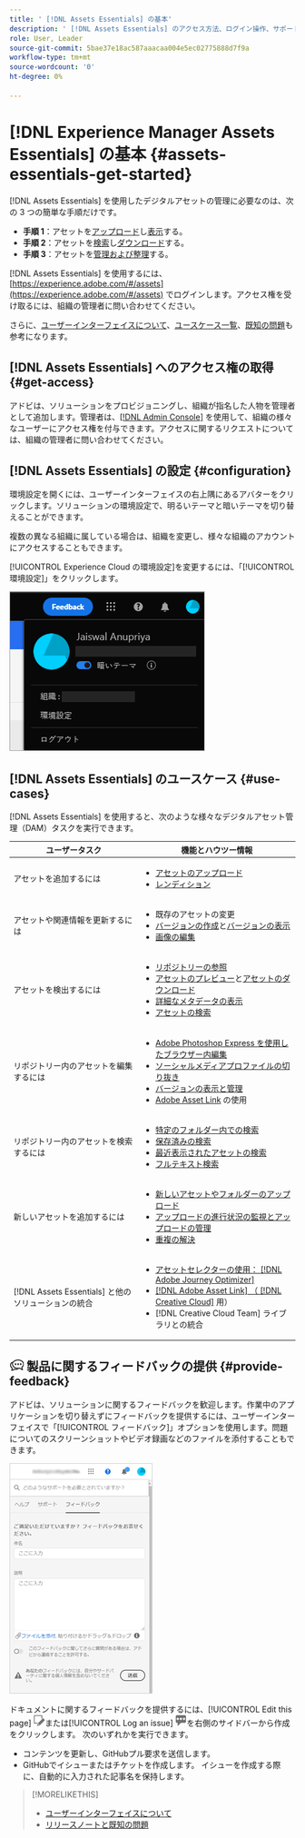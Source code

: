 ```yaml
---
title: ' [!DNL Assets Essentials] の基本'
description: ' [!DNL Assets Essentials] のアクセス方法、ログイン操作、サポートされているユースケース、既知の問題について説明します。'
role: User, Leader
source-git-commit: 5bae37e18ac587aaacaa004e5ec02775888d7f9a
workflow-type: tm+mt
source-wordcount: '0'
ht-degree: 0%

---
```


# [!DNL Experience Manager Assets Essentials] の基本 {#assets-essentials-get-started}

<!-- TBD: Make links for these steps. -->

[!DNL Assets Essentials] を使用したデジタルアセットの管理に必要なのは、次の 3 つの簡単な手順だけです。

* **手順 1**：アセットを[アップロード](/help/add-delete.md)し[表示](/help/navigate-view.md)する。
* **手順 2**：アセットを[検索](/help/search.md)し[ダウンロード](/help/manage-organize.md#download)する。
* **手順 3**：アセットを[管理および整理](/help/manage-organize.md)する。

[!DNL Assets Essentials] を使用するには、[https://experience.adobe.com/#/assets](https://experience.adobe.com/#/assets) でログインします。アクセス権を受け取るには、組織の管理者に問い合わせてください。

さらに、[ユーザーインターフェイスについて](/help/navigate-view.md)、[ユースケース一覧](#use-cases)、<!-- TBD: [supported file types](/help/supported-file-formats.md), -->[既知の問題](/help/release-notes.md#known-issues)も参考になります。

## [!DNL Assets Essentials] へのアクセス権の取得  {#get-access}

アドビは、ソリューションをプロビジョニングし、組織が指名した人物を管理者として追加します。管理者は、[[!DNL Admin Console]](https://helpx.adobe.com/jp/enterprise/admin-guide.html/enterprise/using/welcome.ug.html) を使用して、組織の様々なユーザーにアクセス権を付与できます。アクセスに関するリクエストについては、組織の管理者に問い合わせてください。

## [!DNL Assets Essentials] の設定 {#configuration}

環境設定を開くには、ユーザーインターフェイスの右上隅にあるアバターをクリックします。ソリューションの環境設定で、明るいテーマと暗いテーマを切り替えることができます。

複数の異なる組織に属している場合は、組織を変更し、様々な組織のアカウントにアクセスすることもできます。

[!UICONTROL Experience Cloud の環境設定]を変更するには、「[!UICONTROL 環境設定]」をクリックします。

![暗いテーマと明るいテーマを切り替えるための環境設定](assets/theme-change.png)

<!-- TBD: What can admins configure? What more can users configure? Any doc that describes Exp Cloud preferences? 
Metadata forms is out of the scope of 6/17 GA. When the functionality is added, link to it from here. It is about configuring metadata UI. -->

<!-- TBD: This section contains beta-specific video that will be updated post-GA.

## Login experience {#login-experience}

When logging in, after providing the credentials, you can be prompted to select an account. In this case, select `Company or School Account` to proceed.

![Select an account to login](assets/do-not-localize/login-experience.gif)
-->

## [!DNL Assets Essentials] のユースケース {#use-cases}

[!DNL Assets Essentials] を使用すると、次のような様々なデジタルアセット管理（DAM）タスクを実行できます。

| ユーザータスク | 機能とハウツー情報 |
|-----|------|
| アセットを追加するには | <ul> <li> [アセットのアップロード](/help/add-delete.md) </li> <li> [レンディション](/help/add-delete.md#renditions) </li> </ul> |
| アセットや関連情報を更新するには | <ul> <li>既存のアセットの変更</li> <li>[バージョンの作成](/help/manage-organize.md#create-versions)と[バージョンの表示](/help/navigate-view.md#view-versions)</li> <li>[画像の編集](/help/edit-images.md)</li> </ul> |
| アセットを検出するには | <ul> <li>[リポジトリーの参照](/help/navigate-view.md#view-assets-and-details) </li> <li> [アセットのプレビュー](/help/navigate-view.md#preview-assets)と[アセットのダウンロード](/help/manage-organize.md) </li> <li>[詳細なメタデータの表示](/help/metadata.md) </li> <li>[アセットの検索](/help/search.md)</li></ul> |
| リポジトリー内のアセットを編集するには | <ul> <li>[Adobe Photoshop Express を使用したブラウザー内編集](/help/edit-images.md)</li> <li>[ソーシャルメディアプロファイルの切り抜き](/help/edit-images.md#crop-straighten-images)</li> <li>[バージョンの表示と管理](/help/manage-organize.md#create-versions)</li> <li>[Adobe Asset Link](/help/integration.md#integrations) の使用</ul></ul> |
| リポジトリー内のアセットを検索するには | <ul> <li>[特定のフォルダー内での検索](/help/search.md)</li> <li>[保存済みの検索](/help/search.md)</li> <li>[最近表示されたアセットの検索](/help/search.md)</li> <li>[フルテキスト検索](/help/search.md) |
| 新しいアセットを追加するには | <ul> <li>[新しいアセットやフォルダーのアップロード](/help/add-delete.md#add-assets)</li> <li>[アップロードの進行状況の監視とアップロードの管理](/help/add-delete.md)</li> <li>[重複の解決](/help/add-delete.md#resolve-upload-fails)</li> </ul> |
| [!DNL Assets Essentials] と他のソリューションの統合 | <ul> <li>[アセットセレクターの使用： [!DNL Adobe Journey Optimizer]](/help/integration.md)</li> <li>[[!DNL Adobe Asset Link] （ [!DNL Creative Cloud]](/help/integration.md) 用）</li> <li>[!DNL Creative Cloud Team] ライブラリとの統合</li> </ul> |

<!--TBD: Merge in above table when these use cases are documented/available.
| How do I delete assets? | <ul> <li>[Delete assets](/help/manage-organize.md)</li> <li>Recover deleted assets</li> <li>Permanently delete assets</li> </ul> |
| How do I share assets or find shared assets? | <ul> <li>Shared by me</li> <li>Shared with me</li> <li>Share for comments and review</li> <li>Unshare assets</li> </ul> |
| How do I collaborate with others and get my assets reviewed | <ul> <li>Share for review</li> <li>Provide comments. Resolve and filter comments</li> <li>Annotations on images</li> <li>Assign tasks to specific users and prioritize</li> </ul> |
-->

## ![フィードバックアイコン](assets/do-not-localize/feedback-icon.png) 製品に関するフィードバックの提供 {#provide-feedback}

アドビは、ソリューションに関するフィードバックを歓迎します。作業中のアプリケーションを切り替えずにフィードバックを提供するには、ユーザーインターフェイスで「[!UICONTROL フィードバック]」オプションを使用します。問題についてのスクリーンショットやビデオ録画などのファイルを添付することもできます。

![ユーザーインターフェイスの「フィードバック」オプション](assets/feedback-panel.png)

ドキュメントに関するフィードバックを提供するには、[!UICONTROL Edit this page] ![edit the page](assets/do-not-localize/edit-page.png)または[!UICONTROL Log an issue] ![GitHub issue](assets/do-not-localize/github-issue.png)を右側のサイドバーから作成をクリックします。 次のいずれかを実行できます。

* コンテンツを更新し、GitHubプル要求を送信します。
* GitHubでイシューまたはチケットを作成します。 イシューを作成する際に、自動的に入力された記事名を保持します。

>[!MORELIKETHIS]
>
>* [ユーザーインターフェイスについて](/help/navigate-view.md)
>* [リリースノートと既知の問題](/help/release-notes.md)


<!-- TBD: 
>* [Supported file types](/help/supported-file-formats.md).
-->
